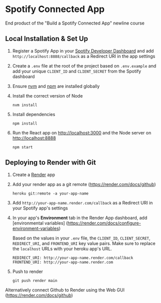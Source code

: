 # Spotify Connected App

End product of the "Build a Spotify Connected App" newline course

## Local Installation & Set Up

1. Register a Spotify App in your [Spotify Developer Dashboard](https://developer.spotify.com/dashboard/) and add `http://localhost:8888/callback` as a Redirect URI in the app settings

2. Create a `.env` file at the root of the project based on `.env.example` and add your unique `CLIENT_ID` and `CLIENT_SECRET` from the Spotify dashboard

3. Ensure [nvm](https://github.com/nvm-sh/nvm) and [npm](https://www.npmjs.com/) are installed globally

4. Install the correct version of Node

    ```shell
    nvm install
    ```

5. Install dependencies

    ```shell
    npm install
    ```

6. Run the React app on <http://localhost:3000> and the Node server on <http://localhost:8888>

    ```shell
    npm start
    ```
       
## Deploying to Render with Git

1. Create a [Render](https://www.render.com/) app

2. Add your render app as a git remote (https://render.com/docs/github)

    ```shell
    heroku git:remote -a your-app-name
    ```

3. Add `http://your-app-name.render.com/callback` as a Redirect URI in your Spotify app's settings

4. In your app's **Environment** tab in the Render App dashboard, add [environmental variables] (https://render.com/docs/configure-environment-variables)

   Based on the values in your `.env` file, the `CLIENT_ID`, `CLIENT_SECRET`, `REDIRECT_URI`, and `FRONTEND_URI` key value pairs. Make sure to replace the `localhost` URLs with your heroku app's URL.

   ```env
   REDIRECT_URI: http://your-app-name.render.com/callback
   FRONTEND_URI: http://your-app-name.render.com
   ```

5. Push to render

    ```shell
    git push render main
    ```
    
Alternatively connect Github to Render using the Web GUI (https://render.com/docs/github)    
